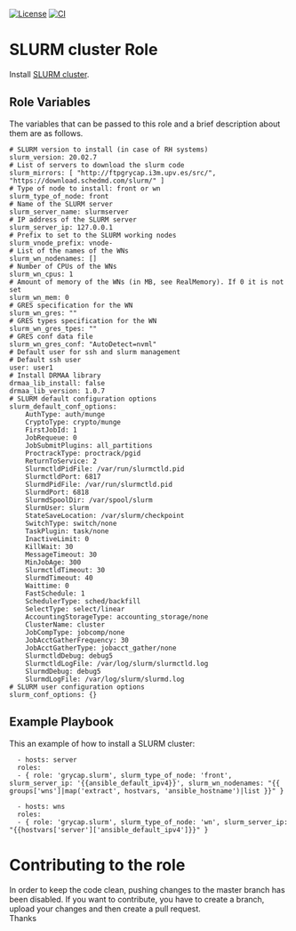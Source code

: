 [![License](https://img.shields.io/badge/license-Apache%202-blue.svg)](https://www.apache.org/licenses/LICENSE-2.0)
[![CI](https://github.com/grycap/ansible-role-slurm/actions/workflows/main.yaml/badge.svg)](https://github.com/grycap/ansible-role-slurm/actions/workflows/main.yaml)

SLURM cluster Role
=======================

Install [SLURM cluster](http://slurm.schedmd.com/).

Role Variables
--------------

The variables that can be passed to this role and a brief description about them are as follows.

	# SLURM version to install (in case of RH systems)
	slurm_version: 20.02.7
	# List of servers to download the slurm code
	slurm_mirrors: [ "http://ftpgrycap.i3m.upv.es/src/", "https://download.schedmd.com/slurm/" ]
	# Type of node to install: front or wn
	slurm_type_of_node: front
	# Name of the SLURM server
	slurm_server_name: slurmserver
	# IP address of the SLURM server
	slurm_server_ip: 127.0.0.1
	# Prefix to set to the SLURM working nodes
	slurm_vnode_prefix: vnode-
	# List of the names of the WNs
	slurm_wn_nodenames: []
	# Number of CPUs of the WNs
	slurm_wn_cpus: 1
	# Amount of memory of the WNs (in MB, see RealMemory). If 0 it is not set
	slurm_wn_mem: 0
	# GRES specification for the WN
	slurm_wn_gres: ""
	# GRES types specification for the WN
	slurm_wn_gres_tpes: ""
	# GRES conf data file
	slurm_wn_gres_conf: "AutoDetect=nvml"
	# Default user for ssh and slurm management
	# Default ssh user
	user: user1
	# Install DRMAA library
	drmaa_lib_install: false
	drmaa_lib_version: 1.0.7
	# SLURM default configuration options
	slurm_default_conf_options:
		AuthType: auth/munge
		CryptoType: crypto/munge
		FirstJobId: 1
		JobRequeue: 0
		JobSubmitPlugins: all_partitions
		ProctrackType: proctrack/pgid
		ReturnToService: 2
		SlurmctldPidFile: /var/run/slurmctld.pid
		SlurmctldPort: 6817
		SlurmdPidFile: /var/run/slurmctld.pid
		SlurmdPort: 6818
		SlurmdSpoolDir: /var/spool/slurm
		SlurmUser: slurm
		StateSaveLocation: /var/slurm/checkpoint
		SwitchType: switch/none
		TaskPlugin: task/none
		InactiveLimit: 0
		KillWait: 30
		MessageTimeout: 30
		MinJobAge: 300
		SlurmctldTimeout: 30
		SlurmdTimeout: 40
		Waittime: 0
		FastSchedule: 1
		SchedulerType: sched/backfill
		SelectType: select/linear
		AccountingStorageType: accounting_storage/none
		ClusterName: cluster
		JobCompType: jobcomp/none
		JobAcctGatherFrequency: 30
		JobAcctGatherType: jobacct_gather/none
		SlurmctldDebug: debug5
		SlurmctldLogFile: /var/log/slurm/slurmctld.log
		SlurmdDebug: debug5
		SlurmdLogFile: /var/log/slurm/slurmd.log
	# SLURM user configuration options
	slurm_conf_options: {}

Example Playbook
----------------

This an example of how to install a SLURM cluster:
```
  - hosts: server
  roles:
  - { role: 'grycap.slurm', slurm_type_of_node: 'front', slurm_server_ip: '{{ansible_default_ipv4}}', slurm_wn_nodenames: "{{ groups['wns']|map('extract', hostvars, 'ansible_hostname')|list }}" }
```
```
  - hosts: wns
  roles:
  - { role: 'grycap.slurm', slurm_type_of_node: 'wn', slurm_server_ip: "{{hostvars['server']['ansible_default_ipv4']}}" }
```
Contributing to the role
========================
In order to keep the code clean, pushing changes to the master branch has been disabled. If you want to contribute, you have to create a branch, upload your changes and then create a pull request.  
Thanks
